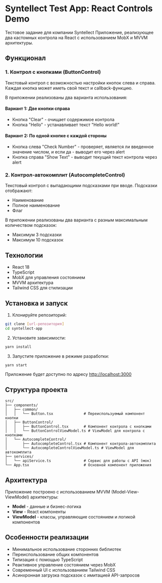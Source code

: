 # Syntellect Test App: React Controls Demo

Тестовое задание для компании Syntellect
Приложение, реализующее два кастомных контрола на React с использованием MobX и MVVM архитектуры.

## Функционал

### 1. Контрол с кнопками (ButtonControl)

Текстовый контрол с возможностью настройки кнопок слева и справа. Каждая кнопка может иметь свой текст и callback-функцию.

В приложении реализованы два варианта использования:

#### Вариант 1: Две кнопки справа
- Кнопка "Clear" - очищает содержимое контрола
- Кнопка "Hello" - устанавливает текст "Hello world!"

#### Вариант 2: По одной кнопке с каждой стороны
- Кнопка слева "Check Number" - проверяет, является ли введенное значение числом, и если да - выводит его через alert
- Кнопка справа "Show Text" - выводит текущий текст контрола через alert

### 2. Контрол-автокомплит (AutocompleteControl)

Текстовый контрол с выпадающими подсказками при вводе. Подсказки отображают:
- Наименование
- Полное наименование
- Флаг

В приложении реализованы два варианта с разным максимальным количеством подсказок:
- Максимум 3 подсказки
- Максимум 10 подсказок

## Технологии

- React 18
- TypeScript
- MobX для управления состоянием
- MVVM архитектура
- Tailwind CSS для стилизации

## Установка и запуск

1. Клонируйте репозиторий:
```bash
git clone [url-репозитория]
cd syntellect-app
```

2. Установите зависимости:
```bash
yarn install
```

3. Запустите приложение в режиме разработки:
```bash
yarn start
```

Приложение будет доступно по адресу [http://localhost:3000](http://localhost:3000)

## Структура проекта

```
src/
├── components/
│   ├── common/
│   │   └── Button.tsx              # Переиспользуемый компонент кнопки
│   ├── ButtonControl/
│   │   ├── ButtonControl.tsx       # Компонент контрола с кнопками
│   │   └── ButtonControlViewModel.ts # ViewModel для контрола с кнопками
│   └── AutocompleteControl/
│       ├── AutocompleteControl.tsx # Компонент контрола-автокомплита
│       └── AutocompleteControlViewModel.ts # ViewModel для автокомплита
├── services/
│   └── apiService.ts               # Сервис для работы с API (мок)
└── App.tsx                         # Основной компонент приложения
```

## Архитектура

Приложение построено с использованием MVVM (Model-View-ViewModel) архитектуры:
- **Model** - данные и бизнес-логика
- **View** - React компоненты
- **ViewModel** - классы, управляющие состоянием и логикой компонентов

## Особенности реализации

- Минимальное использование сторонних библиотек
- Переиспользование общих компонентов
- Типизация с помощью TypeScript
- Реактивное управление состоянием через MobX
- Современный UI с использованием Tailwind CSS
- Асинхронная загрузка подсказок с имитацией API-запросов
